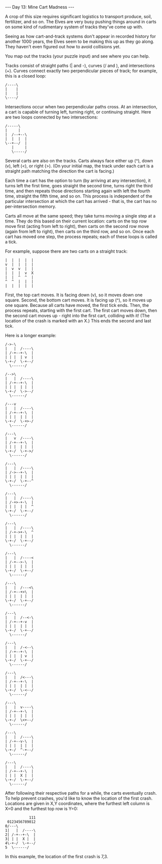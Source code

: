 --- Day 13: Mine Cart Madness ---

A crop of this size requires significant logistics to transport produce, soil, fertilizer, and so on. The Elves are very busy pushing things around in carts on some kind of rudimentary system of tracks they've come up with.

Seeing as how cart-and-track systems don't appear in recorded history for another 1000 years, the Elves seem to be making this up as they go along. They haven't even figured out how to avoid collisions yet.

You map out the tracks (your puzzle input) and see where you can help.

Tracks consist of straight paths (| and -), curves (/ and \), and intersections (+). Curves connect exactly two perpendicular pieces of track; for example, this is a closed loop:

    /----\
    |    |
    |    |
    \----/

Intersections occur when two perpendicular paths cross. At an intersection, a cart is capable of turning left, turning right, or continuing straight. Here are two loops connected by two intersections:
    
    /-----\
    |     |
    |  /--+--\
    |  |  |  |
    \--+--/  |
       |     |
       \-----/

Several carts are also on the tracks. Carts always face either up (^), down (v), left (<), or right (>). (On your initial map, the track under each cart is a straight path matching the direction the cart is facing.)

Each time a cart has the option to turn (by arriving at any intersection), it turns left the first time, goes straight the second time, turns right the third time, and then repeats those directions starting again with left the fourth time, straight the fifth time, and so on. This process is independent of the particular intersection at which the cart has arrived - that is, the cart has no per-intersection memory.

Carts all move at the same speed; they take turns moving a single step at a time. They do this based on their current location: carts on the top row move first (acting from left to right), then carts on the second row move (again from left to right), then carts on the third row, and so on. Once each cart has moved one step, the process repeats; each of these loops is called a tick.

For example, suppose there are two carts on a straight track:
    
    |  |  |  |  |
    v  |  |  |  |
    |  v  v  |  |
    |  |  |  v  X
    |  |  ^  ^  |
    ^  ^  |  |  |
    |  |  |  |  |

First, the top cart moves. It is facing down (v), so it moves down one square. Second, the bottom cart moves. It is facing up (^), so it moves up one square. Because all carts have moved, the first tick ends. Then, the process repeats, starting with the first cart. The first cart moves down, then the second cart moves up - right into the first cart, colliding with it! (The location of the crash is marked with an X.) This ends the second and last tick.

Here is a longer example:
    
    /->-\        
    |   |  /----\
    | /-+--+-\  |
    | | |  | v  |
    \-+-/  \-+--/
      \------/   
    
    /-->\        
    |   |  /----\
    | /-+--+-\  |
    | | |  | |  |
    \-+-/  \->--/
      \------/   
    
    /---v        
    |   |  /----\
    | /-+--+-\  |
    | | |  | |  |
    \-+-/  \-+>-/
      \------/   
    
    /---\        
    |   v  /----\
    | /-+--+-\  |
    | | |  | |  |
    \-+-/  \-+->/
      \------/   
    
    /---\        
    |   |  /----\
    | /->--+-\  |
    | | |  | |  |
    \-+-/  \-+--^
      \------/   
    
    /---\        
    |   |  /----\
    | /-+>-+-\  |
    | | |  | |  ^
    \-+-/  \-+--/
      \------/   
    
    /---\        
    |   |  /----\
    | /-+->+-\  ^
    | | |  | |  |
    \-+-/  \-+--/
      \------/   
    
    /---\        
    |   |  /----<
    | /-+-->-\  |
    | | |  | |  |
    \-+-/  \-+--/
      \------/   
    
    /---\        
    |   |  /---<\
    | /-+--+>\  |
    | | |  | |  |
    \-+-/  \-+--/
      \------/   
    
    /---\        
    |   |  /--<-\
    | /-+--+-v  |
    | | |  | |  |
    \-+-/  \-+--/
      \------/   
    
    /---\        
    |   |  /-<--\
    | /-+--+-\  |
    | | |  | v  |
    \-+-/  \-+--/
      \------/   
    
    /---\        
    |   |  /<---\
    | /-+--+-\  |
    | | |  | |  |
    \-+-/  \-<--/
      \------/   
    
    /---\        
    |   |  v----\
    | /-+--+-\  |
    | | |  | |  |
    \-+-/  \<+--/
      \------/   
    
    /---\        
    |   |  /----\
    | /-+--v-\  |
    | | |  | |  |
    \-+-/  ^-+--/
      \------/   
    
    /---\        
    |   |  /----\
    | /-+--+-\  |
    | | |  X |  |
    \-+-/  \-+--/
      \------/   

After following their respective paths for a while, the carts eventually crash. To help prevent crashes, you'd like to know the location of the first crash. Locations are given in X,Y coordinates, where the furthest left column is X=0 and the furthest top row is Y=0:

               111
     0123456789012
    0/---\        
    1|   |  /----\
    2| /-+--+-\  |
    3| | |  X |  |
    4\-+-/  \-+--/
    5  \------/   

In this example, the location of the first crash is 7,3.
